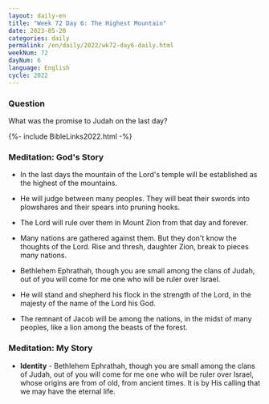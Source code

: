 ```yaml
---
layout: daily-en
title: "Week 72 Day 6: The Highest Mountain"
date: 2023-05-20
categories: daily
permalink: /en/daily/2022/wk72-day6-daily.html
weekNum: 72
dayNum: 6
language: English
cycle: 2022
---
```


### Question     
What was the promise to Judah on the last day?

{%- include BibleLinks2022.html -%}

### Meditation: God's Story   
+ In the last days the mountain of the Lord's temple will be established as the highest of the mountains. 

+ He will judge between many peoples. They will beat their swords into plowshares and their spears into pruning hooks. 

+ The Lord will rule over them in Mount Zion from that day and forever. 

+ Many nations are gathered against them. But they don't know the thoughts of the Lord. Rise and thresh, daughter Zion, break to pieces many nations. 

+ Bethlehem Ephrathah, though you are small among the clans of Judah, out of you will come for me one who will be ruler over Israel. 

+ He will stand and shepherd his flock in the strength of the Lord, in the majesty of the name of the Lord his God. 

+ The remnant of Jacob will be among the nations, in the midst of many peoples, like a lion among the beasts of the forest. 

### Meditation: My Story   
+ **Identity** - Bethlehem Ephrathah, though you are small among the clans of Judah, out of you will come for me one who will be ruler over Israel, whose origins are from of old, from ancient times. It is by His calling that we may have the eternal life. 
